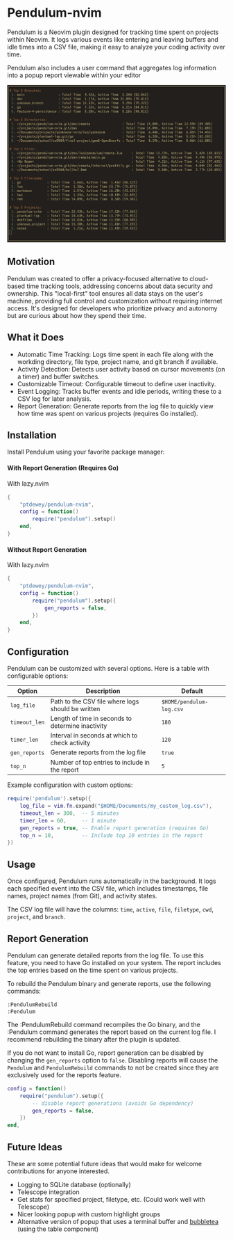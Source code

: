 # Pendulum-nvim

Pendulum is a Neovim plugin designed for tracking time spent on projects within Neovim. It logs various events like entering and leaving buffers and idle times into a CSV file, making it easy to analyze your coding activity over time.

Pendulum also includes a user command that aggregates log information into a popup report viewable within your editor

![Pendulum Popup](./assets/screenshot0.png)

## Motivation

Pendulum was created to offer a privacy-focused alternative to cloud-based time tracking tools, addressing concerns about data security and ownership. This "local-first" tool ensures all data stays on the user's machine, providing full control and customization without requiring internet access. It's designed for developers who prioritize privacy and autonomy but are curious about how they spend their time.

## What it Does

- Automatic Time Tracking: Logs time spent in each file along with the workding directory, file type, project name, and git branch if available.
- Activity Detection: Detects user activity based on cursor movements (on a timer) and buffer switches.
- Customizable Timeout: Configurable timeout to define user inactivity.
- Event Logging: Tracks buffer events and idle periods, writing these to a CSV log for later analysis.
- Report Generation: Generate reports from the log file to quickly view how time was spent on various projects (requires Go installed).

## Installation

Install Pendulum using your favorite package manager:

#### With Report Generation (Requires Go)

With lazy.nvim
```lua
{
    "ptdewey/pendulum-nvim",
    config = function()
        require("pendulum").setup()
    end,
}
```

#### Without Report Generation

With lazy.nvim
```lua
{
    "ptdewey/pendulum-nvim",
    config = function()
        require("pendulum").setup({
            gen_reports = false,
        })
    end,
}
```

## Configuration

Pendulum can be customized with several options. Here is a table with configurable options:

| Option        | Description                                       | Default                        |
|---------------|---------------------------------------------------|--------------------------------|
| `log_file`    | Path to the CSV file where logs should be written | `$HOME/pendulum-log.csv`       |
| `timeout_len` | Length of time in seconds to determine inactivity | `180`                          |
| `timer_len`   | Interval in seconds at which to check activity    | `120`                          |
| `gen_reports` | Generate reports from the log file                | `true`                         |
| `top_n`       | Number of top entries to include in the report    | `5`                            |

Example configuration with custom options:

```lua
require('pendulum').setup({
    log_file = vim.fn.expand("$HOME/Documents/my_custom_log.csv"),
    timeout_len = 300,  -- 5 minutes
    timer_len = 60,     -- 1 minute
    gen_reports = true, -- Enable report generation (requires Go)
    top_n = 10,         -- Include top 10 entries in the report
})
```

## Usage

Once configured, Pendulum runs automatically in the background. It logs each specified event into the CSV file, which includes timestamps, file names, project names (from Git), and activity states.

The CSV log file will have the columns: `time`, `active`, `file`, `filetype`, `cwd`, `project`, and `branch`.

## Report Generation

Pendulum can generate detailed reports from the log file. To use this feature, you need to have Go installed on your system. The report includes the top entries based on the time spent on various projects.

To rebuild the Pendulum binary and generate reports, use the following commands:

```vim
:PendulumRebuild
:Pendulum
```

The :PendulumRebuild command recompiles the Go binary, and the :Pendulum command generates the report based on the current log file.
I recommend rebuilding the binary after the plugin is updated.


If you do not want to install Go, report generation can be disabled by changing the `gen_reports` option to `false`. Disabling reports will cause the `Pendulum` and `PendulumRebuild` commands to not be created since they are exclusively used for the reports feature.

```lua
config = function()
    require("pendulum").setup({
        -- disable report generations (avoids Go dependency)
        gen_reports = false,
    })
end,
```

## Future Ideas

These are some potential future ideas that would make for welcome contributions for anyone interested.

- Logging to SQLite database (optionally)
- Telescope integration
- Get stats for specified project, filetype, etc. (Could work well with Telescope)
- Nicer looking popup with custom highlight groups
- Alternative version of popup that uses a terminal buffer and [bubbletea](https://github.com/charmbracelet/bubbletea) (using the table component)

